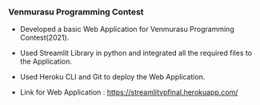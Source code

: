 ### Venmurasu Programming Contest

* Developed a basic Web Application for Venmurasu Programming Contest(2021).

* Used Streamlit Library in python and integrated all the required files to the Application.

* Used Heroku CLI and Git to deploy the Web Application.

* Link for Web Application : https://streamlitvpfinal.herokuapp.com/
